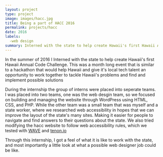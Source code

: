 ```yaml
---
layout: project
type: project
image: images/hacc.jpg
title: Being a part of HACC 2016
permalink: projects/hacc
date: 2016 
labels:
  -web design 
summary: Interned with the state to help create Hawaii's first Hawaii Annual Code Challenge, which is a month long hackathon that helps build a connection between Hawaii's own tech talents and Hawaii to solve problems in Hawaii. 
---
```

<div>
<src ="{{ site.baseur1 }}/images/TIP.png">
</div>

In the summer of 2016 I Interned with the state to help create Hawaii's first Hawaii Annual Code Challenge. 
This was a month long event that is similar to a hackathon that would help Hawaii and give it's local tech talent 
an opportunity to work together to tackle Hawaii's problems and find and implement possible solutions

During the internship the group of interns were placed into seperate teams. I was placed into two teams, one was the web desgin team, 
so we focused on building and managing the website through WordPress using HTML, CSS, and PHP. While the other team was a small team 
that was myself and a state worker, where we researched web accessibility in hopes that we can improve the layout of the state's many sites.
Making it easier for people to navigate and find answers to their questions about the state. We also tried modifying the hacc website to follow 
web accessibility rules, which we tested with [WAVE](http://wave.webaim.org/) and [tenon.io](https://tenon.io/)

Through this internship, I got a feel of what it is like to work with the state, and most importantly a little look at what 
a possible web designer job could be like. 
